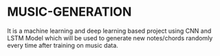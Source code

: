 # MUSIC-GENERATION
 It is a machine learning and deep learning based project using CNN and LSTM Model which will be used to generate new notes/chords randomly every time after training on music data.

